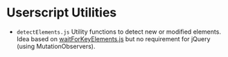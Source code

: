 # Userscript Utilities

* `detectElements.js`
  Utility functions to detect new or modified elements.  
  Idea based on [waitForKeyElements.js](https://gist.github.com/BrockA/2625891) but no requirement for jQuery (using MutationObservers).

